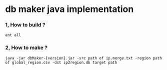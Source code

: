 # db maker java implementation

### 1, How to build ?
```
ant all
```


### 2, How to make ?
```
java -jar dbMaker-{version}.jar -src path of ip.merge.txt -region path of global_region.csv -dst ip2region.db target path
```
